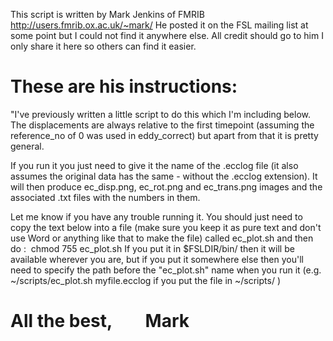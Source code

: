 This script is written by Mark Jenkins of FMRIB http://users.fmrib.ox.ac.uk/~mark/ 
He posted it on the FSL mailing list at some point but I could not find it anywhere else. 
All credit should go to him I only share it here so others can find it easier.

These are his instructions:
=========================================
"I've previously written a little script to do this which I'm including below. The displacements are always relative to the first timepoint (assuming the reference_no of 0 was used in eddy_correct) but apart from that it is pretty general.

If you run it you just need to give it the name of the .ecclog file (it also assumes the original data has the same - without the .ecclog extension). It will then produce ec_disp.png, ec_rot.png and ec_trans.png images and the associated .txt files with the numbers in them.

Let me know if you have any trouble running it. You should just need to copy the text below into a file (make sure you keep it as pure text and don't use Word or anything like that to make the file) called ec_plot.sh and then do :
 chmod 755 ec_plot.sh
If you put it in $FSLDIR/bin/ then it will be available wherever you are, but if you put it somewhere else then you'll need to specify the path before the "ec_plot.sh" name when you run it  (e.g.   ~/scripts/ec_plot.sh myfile.ecclog if you put the file in ~/scripts/ )

All the best,
       Mark 
=======================================
